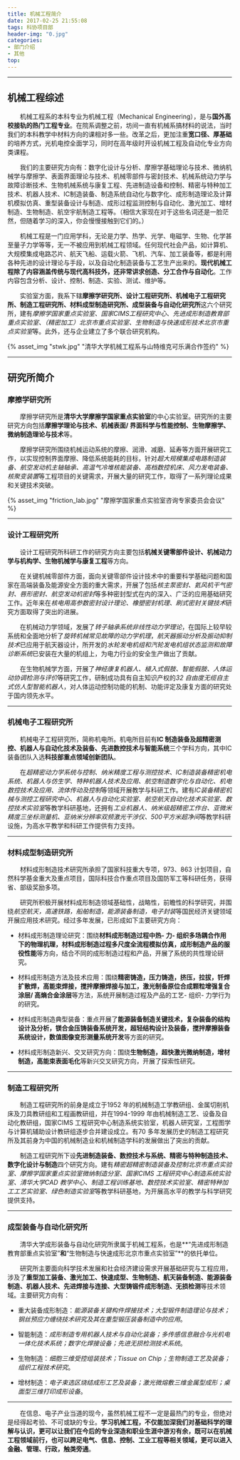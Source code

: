 ```yaml
---
title: 机械工程简介
date: 2017-02-25 21:55:08
tags: 科协项目部
header-img: "0.jpg"
categories: 
- 部门介绍
- 其他
top:
---
```

***
## 机械工程综述

&emsp;&emsp;机械工程系的本科专业为机械工程（Mechanical Engineering），是与**国外高校接轨的热门工程专业**。在院系调整之前，坊间一直有机械系搞材料的说法，当时我们的本科教学中材料方向的课相对多一些。改革之后，更加注重**宽口径、厚基础**的培养方式，光机电控全面学习，同时在高年级时开设机械工程及自动化专业方向类课程。

<!-- more -->

&emsp;&emsp;我们的主要研究方向有：数字化设计与分析、摩擦学基础理论与技术、微纳机械学与摩擦学、表面界面理论与技术、机械零部件与密封技术、机械系统动力学与故障诊断技术、生物机械系统与康复工程、先进制造设备和控制、精密与特种加工技术、机器人技术、IC制造装备、制造系统自动化与数字化、成形制造理论及计算机模拟仿真、重型装备设计与制造、成形过程监测控制与自动化、激光加工、增材制造、生物制造、航空宇航制造工程等。（相信大家现在对于这些名词还是一脸茫然，但随着学习的深入，你会慢慢接触到它们的。）

&emsp;&emsp;机械工程是一门应用学科，无论是力学、热学、光学、电磁学、生物、化学甚至量子力学等等，无一不被应用到机械工程领域。任何现代社会产品，如计算机、大规模集成电路芯片、航天飞船、运载火箭、飞机、汽车、加工装备等，都是利用各种先进的设计理论与手段，以及自动化制造装备与工艺生产出来的。**现代机械工程除了内容涵盖传统与现代高科技外，还非常讲求创造、分工合作与自动化**。工作内容包含分析、设计、控制、制造、实验、测试、维护等。

&emsp;&emsp;实验室方面，我系下辖**摩擦学研究所、设计工程研究所、机械电子工程研究所、制造工程研究所、材料成型制造研究所、成型装备与自动化研究所**这六个研究所，建有*摩擦学国家重点实验室、国家CIMS工程研究中心、先进成形制造教育部重点实验室、（精密加工）北京市重点实验室、生物制造与快速成形技术北京市重点实验室*等。此外，还与企业建立了多个联合研究机构。

{% asset_img "stwk.jpg" "清华大学机械工程系与山特维克可乐满合作签约" %}

***

## 研究所简介
### 摩擦学研究所

&emsp;&emsp;摩擦学研究所是**清华大学摩擦学国家重点实验室**的中心实验室。研究所的主要研究方向包括**摩擦学理论与技术、机械表面/ 界面科学与性能控制、生物摩擦学、微纳制造理论与技术**等。

&emsp;&emsp;摩擦学研究所围绕机械运动系统的摩擦、润滑、减磨、延寿等方面开展研究工作，以实现控制界面摩擦、降低系统能耗的目标，针对*超大规模集成电路制造装备、航空发动机主轴轴承、高温气冷堆核能装备、高档数控机床、风力发电装备、核聚变装置*等工程项目的关键需求，开展大量的研究工作，取得了一系列理论成果和关键技术突破。

{% asset_img "friction_lab.jpg" "摩擦学国家重点实验室咨询专家委员会会议" %}

***
### 设计工程研究所

&emsp;&emsp;设计工程研究所科研工作的研究方向主要包括**机械关键零部件设计、机械动力学与机构学、生物机械学与康复工程**等方向。

&emsp;&emsp;在关键机械零部件方面，面向关键零部件设计技术中的重要科学基础问题和国家在高端装备及能源安全方面的重大需求，开展了包括*核主泵密封、氦风机干气密封、唇形密封、航空发动机密封*等多种密封型式在内的深入、广泛的应用基础研究工作。近年来在*核电用高参数密封设计理论、橡塑密封机理、刷式密封关键技术*研究方面取得了突出的进展。

&emsp;&emsp;在机械动力学领域，发展了*转子轴承系统非线性动力学理论*，在国际上较早较系统和全面地分析了*旋转机械常见故障的动力学机理*，*航天器振动分析及振动抑制技术*已应用于航天器设计，所开发的*水轮发电机组和汽轮发电机组状态监测和故障诊断系统*已安装在大量的机组上，为电力行业的安全生产做出了贡献。

&emsp;&emsp;在生物机械学方面，开展了*神经康复机器人、植入式假肢、智能假肢、人体运动协调检测与评价*等研究工作，研制成功具有自主知识产权的*32 自由度无缆自主式仿人型智能机器人*，对人体运动控制功能的机制、功能评定及康复方面的研究处于国内领先水平。
***
### 机械电子工程研究所
&emsp;&emsp;机械电子工程研究所，简称机电所。机电所目前有**IC 制造装备及超精密测控、机器人与自动化技术及装备、先进数控技术与智能系统**三个学科方向，其中IC装备团队入选**科技部重点领域创新团队**。

&emsp;&emsp;在*超精密动力学系统与控制、纳米精度工程与测控技术、IC制造装备精密机电系统、机器人与仿生学、特种机器人技术及应用、航空制造数字化与自动化、机电数控技术及应用、流体传动及控制*等领域开展教学与科研工作。建有*IC装备精密机械与测控工程研究中心、机器人与自动化实验室、航空航天自动化技术实验室、数控技术实验室*等教学科研基地，还拥有*工业机器人、纳米级超精密工作台、亚微米精度三坐标测量机、亚纳米分辨率双频激光干涉仪、500平方米超净间*等教学科研设施，为高水平教学和科研工作提供有力支持。
***

### 材料成型制造研究所

&emsp;&emsp;材料成形制造技术研究所承担了国家科技重大专项，973、863 计划项目，自然科学基金重大及重点项目，国际科技合作重点项目及国防军工等科研任务，获得省、部级奖励多项。

&emsp;&emsp;研究所积极开展材料成形制造领域基础性，战略性，前瞻性的科学研究，并围绕*航空航天，高速铁路，船舶制造，能源装备制造，电子封装*等国民经济关键领域开展应用技术研究。经过多年发展，已形成如下主要研究方向：

+ 材料成形制造理论研究：围绕**材料成形制造过程中热- 力- 组织多场耦合作用下的物理机理，材料成形制造过程多尺度全流程模拟仿真，成形制造产品的服役性能**等方向，结合不同的成形制造过程和产品，开展了系统的共性理论研究。

+ 材料成形制造方法及技术应用：围绕**精密铸造，压力铸造，挤压，拉拔，钎焊扩散焊，高能束焊接，搅拌摩擦焊接与加工，激光制备原位合成颗粒增强复合涂层/ 高熵合金涂层**等方法，系统开展制造过程及产品的工艺- 组织- 力学行为的研究。

+ 材料成形制造典型装备：重点开展了**能源装备制造关键技术，复杂装备的结构设计及分析，镁合金压铸装备系统开发，超轻结构设计及装备，搅拌摩擦装备系统设计，数值图像变形测量系统开发**等方面的研究。

+ 材料成形制造新兴、交叉研究方向：围绕**生物制造，超快激光微纳制造，增材制造，高能束表面毛化**等新兴交叉研究方向，开展了探索性研究。

***

### 制造工程研究所

&emsp;&emsp;制造工程研究所的前身是成立于1952 年的机械制造工学教研组、金属切削机床及刀具教研组和工程画教研组，并在1994-1999 年由机械制造工艺、设备及自动化教研组，国家CIMS 工程研究中心制造系统实验室，机器人研究室，工程图学与计算机辅助设计教研组逐步合并建设成立。有70 多年发展历史的制造工程研究所及其前身为中国的机械制造业和机械制造学科的发展做出了突出的贡献。

&emsp;&emsp;制造工程研究所下设**先进制造装备、数控技术与系统、精密与特种制造技术、数字化设计与制造**四个研究方向。建有*精密超精密制造装备及控制北京市重点实验室、摩擦学国家重点实验室微纳制造分室、国家CIMS 工程研究中心制造系统实验室、清华大学CAD 教学中心、制造工程训练基地、数控技术实验室、精密特种加工工艺实验室、绿色制造实验室*等教学科研基地，为开展高水平的教学与科学研究提供支持。
***

### 成型装备与自动化研究所

&emsp;&emsp;清华大学成形装备与自动化研究所隶属于机械工程系，也是**“先进成形制造教育部重点实验室”**和**“生物制造与快速成形北京市重点实验室”**的依托单位。

&emsp;&emsp;研究所主要面向科学技术发展和社会经济建设需求开展基础研究与工程应用，涉及了**重型加工装备、激光加工、快速成型、生物制造、航天装备制造、能源装备制造、机器人技术、先进焊接与连接、大型铸锻件成形制造、无损检测**等技术领域。主要研究方向有：

+ 重大装备成形制造：*能源装备关键构件焊接技术；大型锻件制造理论与技术；钢丝预应力缠绕技术研究及其在重型锻压装备制造中的应用*。

+ 智能制造：*成形制造专用机器人技术与自动化装备；多传感信息融合与光机电一体化技术系统；数字化焊接设备；先进无损检测技术系统*。

+ 生物制造：*细胞三维受控组装技术；Tissue on Chip；生物制造工艺及装备；组织工程技术研究*。

+ 增材制造：*电子束选区烧结成形工艺及装备；激光微熔敷三维金属型成形；桌面型三维打印成形设备*。

***

&emsp;&emsp;在信息、电子产业当道的现今，虽然机械工程不一定是最热门的专业，但绝对是经得起考验、不可或缺的专业。**学习机械工程，不仅能加深我们对基础科学的理解与认识，更可以让我们在今后的专业深造和职业生涯中游刃有余，既可以在机械工程领域前行，也可以跨足电气、信息、控制、工业工程等相关领域，更可以进入金融、管理、行政，触类旁通**。


